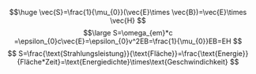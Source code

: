 $$\huge
\vec{S}=\frac{1}{\mu_{0}}(\vec{E}\times \vec{B})=\vec{E}\times \vec{H}
$$
$$\large
S=\omega_{em}*c =\epsilon_{0}c\vec{E}=\epsilon_{0}v^2EB=\frac{1}{\mu_{0}}EB=EH
$$
$$
S=\frac{\text{Strahlungsleistung}}{\text{Fläche}}=\frac{\text{Energie}}{Fläche*Zeit}=\text{Energiedichte}\times\text{Geschwindichkeit}
$$
